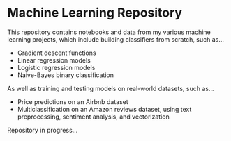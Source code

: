 # Machine Learning Repository

This repository contains notebooks and data from my various machine learning projects, which include building classifiers from scratch, such as...
* Gradient descent functions
* Linear regression models
* Logistic regression models
* Naive-Bayes binary classification 

As well as training and testing models on real-world datasets, such as...
* Price predictions on an Airbnb dataset
* Multiclassification on an Amazon reviews dataset, using text preprocessing, sentiment analysis, and vectorization

Repository in progress...
